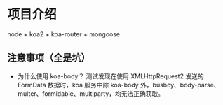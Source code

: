 # 项目介绍

node + koa2 + koa-router + mongoose

## 注意事项（全是坑）

- 为什么使用 koa-body？
  测试发现在使用 XMLHttpRequest2 发送的 FormData 数据时，koa 服务中除 koa-body 外，busboy、body-parse、multer、formidable、multiparty，均无法正确获取。
